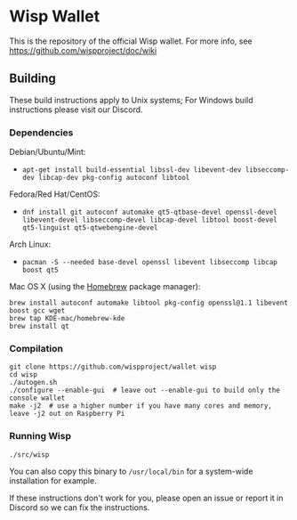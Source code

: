 # Wisp Wallet

This is the repository of the official Wisp wallet. For more info, see https://github.com/wispproject/doc/wiki

## Building

These build instructions apply to Unix systems; For Windows build instructions please visit our Discord.

### Dependencies

Debian/Ubuntu/Mint:
* `apt-get install build-essential libssl-dev libevent-dev libseccomp-dev libcap-dev pkg-config autoconf libtool`

Fedora/Red Hat/CentOS:
* `dnf install git autoconf automake qt5-qtbase-devel openssl-devel libevent-devel libseccomp-devel libcap-devel libtool boost-devel qt5-linguist qt5-qtwebengine-devel`

Arch Linux:
* `pacman -S --needed base-devel openssl libevent libseccomp libcap boost qt5`

Mac OS X (using the [Homebrew](https://brew.sh/) package manager):
```
brew install autoconf automake libtool pkg-config openssl@1.1 libevent boost gcc wget
brew tap KDE-mac/homebrew-kde
brew install qt
```

### Compilation

```
git clone https://github.com/wispproject/wallet wisp
cd wisp
./autogen.sh
./configure --enable-gui  # leave out --enable-gui to build only the console wallet
make -j2  # use a higher number if you have many cores and memory, leave -j2 out on Raspberry Pi
```

### Running Wisp

`./src/wisp`

You can also copy this binary to `/usr/local/bin` for a system-wide installation for example.

If these instructions don't work for you, please open an issue or report it in Discord so we can fix the instructions.
